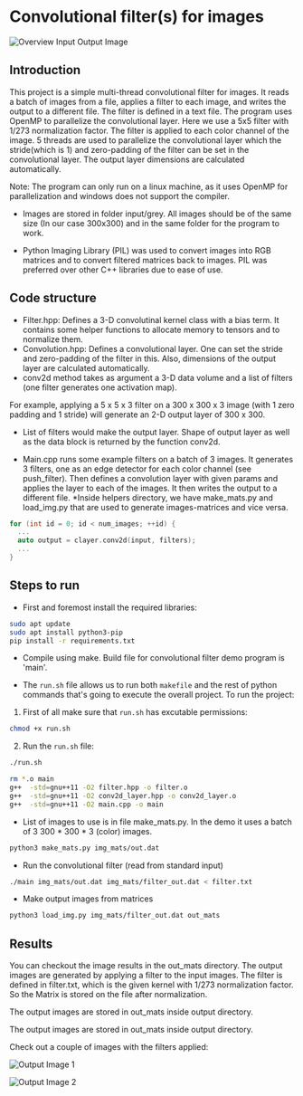 # Convolutional filter(s) for images

![Overview Input Output Image](https://raw.githubusercontent.com/dembasowfr/multithread-convolution-openmp/master/output/result1.png?token=GHSAT0AAAAAACTOIUANY4C2JWT3REKKHPICZVJOXRA)

## Introduction
This project is a simple multi-thread convolutional filter for images. It reads a batch of images from a file, applies a filter to each image, and writes the output to a different file. The filter is defined in a text file. The program uses OpenMP to parallelize the convolutional layer. Here we use a 5x5 filter with 1/273 normalization factor. The filter is applied to each color channel of the image. 5 threads are used to parallelize the convolutional layer which the stride(which is 1) and zero-padding of the filter can be set in the convolutional layer. The output layer dimensions are calculated automatically. 

Note: The program can only run on a linux machine, as it uses OpenMP for parallelization and windows does not support the compiler.

* Images are stored in folder input/grey. All images should be of the same size (In our case 300x300) and in the same folder for the program to work.

* Python Imaging Library (PIL) was used to convert images into RGB matrices and to convert filtered matrices back to images. 
PIL was preferred over other C++ libraries due to ease of use.

## Code structure
  * Filter.hpp: 
  Defines a 3-D convolutinal kernel class with a bias term. It contains some helper functions to allocate memory to tensors and to normalize them.
  * Convolution.hpp: 
  Defines a convolutional layer. One can set the stride and zero-padding of the filter in this. Also, dimensions of the output layer are calculated automatically.
  * conv2d method takes as argument a 3-D data volume and a list of filters (one filter generates one activation map). 
  
  For example, applying a 5 x 5 x 3 filter on a 300 x 300 x 3 image (with 1 zero padding and 1 stride) will generate an 2-D output layer of 300 x 300. 
  
  * List of filters would make the output layer. Shape of output layer as well as the data block is returned by the function conv2d.

  * Main.cpp runs some example filters on a batch of 3 images. It generates 3 filters, one as an edge detector for each color channel (see push\_filter). Then defines
    a convolution layer with given params and applies the layer to each of the images. It then writes the output to a different file.
  *Inside helpers directory, we have make\_mats.py and load\_img.py that are used to generate images\-matrices and vice versa.

```cpp
for (int id = 0; id < num_images; ++id) {
  ...
  auto output = clayer.conv2d(input, filters);
  ...
}
```

## Steps to run
* First and foremost install the required libraries:

```bash
sudo apt update
sudo apt install python3-pip
pip install -r requirements.txt
```

* Compile using make. Build file for convolutional filter demo program is 'main'. 

* The ```run.sh``` file allows us to run both ```makefile``` and the rest of python commands that's going to execute the overall project.
To run the project:
1. First of all make sure that ```run.sh``` has excutable permissions:

```bash
chmod +x run.sh
```
2. Run the ```run.sh``` file:


```bash
./run.sh
```

```bash
rm *.o main
g++  -std=gnu++11 -O2 filter.hpp -o filter.o
g++  -std=gnu++11 -O2 conv2d_layer.hpp -o conv2d_layer.o
g++  -std=gnu++11 -O2 main.cpp -o main
```

* List of images to use is in file make\_mats.py. In the demo it uses a batch of 3  300 \* 300 \* 3 (color) images.

```bash
python3 make_mats.py img_mats/out.dat
```

* Run the convolutional filter (read from standard input)

```bash
./main img_mats/out.dat img_mats/filter_out.dat < filter.txt
```

* Make output images from matrices

```bash
python3 load_img.py img_mats/filter_out.dat out_mats
```

## Results

You can checkout the image results in the out_mats directory. The output images are generated by applying a filter to the input images. 
The filter is defined in filter.txt, which is the given kernel with 1/273 normalization factor. So the Matrix is stored on the file after normalization.

The output images are stored in out_mats inside output directory.

The output images are stored in out_mats inside output directory.

Check out a couple of images with the filters applied:

![Output Image 1](https://raw.githubusercontent.com/dembasowfr/multithread-convolution-openmp/master/output/result2.png?token=GHSAT0AAAAAACTOIUAN43TXBBX7WU536R72ZVJOYQQ)

![Output Image 2](https://raw.githubusercontent.com/dembasowfr/multithread-convolution-openmp/master/output/result3.png?token=GHSAT0AAAAAACTOIUANN4YWY3QONS3MH7OIZVJOY2A)



